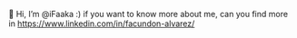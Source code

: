  👋 Hi, I’m @iFaaka :) if you want to know more about me, can you find more in https://www.linkedin.com/in/facundon-alvarez/



